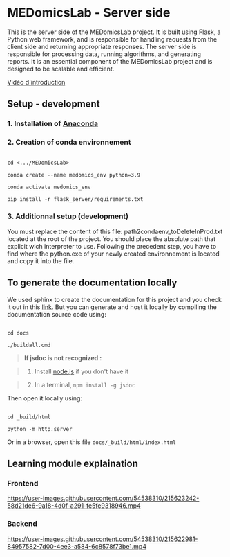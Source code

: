 # MEDomicsLab - Server side

This is the server side of the MEDomicsLab project. It is built using Flask, a Python web framework, and is responsible for handling requests from the client side and returning appropriate responses. The server side is responsible for processing data, running algorithms, and generating reports. It is an essential component of the MEDomicsLab project and is designed to be scalable and efficient.

[Vidéo d'introduction](https://bit.ly/3W66yNO)

## Setup - development

### 1. Installation of [Anaconda](https://www.anaconda.com/products/distribution)

### 2. Creation of conda environnement

```

cd <.../MEDomicsLab>

conda create --name medomics_env python=3.9

conda activate medomics_env

pip install -r flask_server/requirements.txt

```

### 3. Additionnal setup (development)

You must replace the content of this file: path2condaenv_toDeleteInProd.txt located at the root of the project.
You should place the absolute path that explicit wich interpreter to use. Following the precedent step, you have to find where the python.exe of your newly created environnement is located and copy it into the file.

## To generate the documentation locally

We used sphinx to create the documentation for this project and you check it out in this [link](https://medimage.readthedocs.io/en/latest/). But you can generate and host it locally by compiling the documentation source code using:

```

cd docs

./buildall.cmd

```

> **If jsdoc is not recognized :**

>

> 1.  Install [node.js](https://nodejs.org/en/download/) if you don't have it

> 2.  In a terminal, `npm install -g jsdoc`

Then open it locally using:

```

cd _build/html

python -m http.server

```

Or in a browser, open this file `docs/_build/html/index.html`

## Learning module explaination

### Frontend

https://user-images.githubusercontent.com/54538310/215623242-58d21de6-9a18-4d0f-a291-fe5fe9318946.mp4

### Backend

https://user-images.githubusercontent.com/54538310/215622981-84957582-7d00-4ee3-a584-6c8578f73be1.mp4
